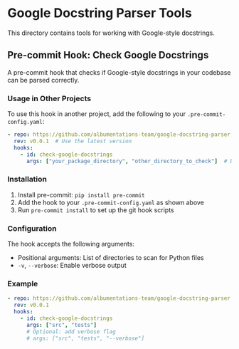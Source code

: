# Google Docstring Parser Tools

This directory contains tools for working with Google-style docstrings.

## Pre-commit Hook: Check Google Docstrings

A pre-commit hook that checks if Google-style docstrings in your codebase can be parsed correctly.

### Usage in Other Projects

To use this hook in another project, add the following to your `.pre-commit-config.yaml`:

```yaml
- repo: https://github.com/albumentations-team/google-docstring-parser
  rev: v0.0.1  # Use the latest version
  hooks:
    - id: check-google-docstrings
      args: ["your_package_directory", "other_directory_to_check"]  # Directories to check
```

### Installation

1. Install pre-commit: `pip install pre-commit`
2. Add the hook to your `.pre-commit-config.yaml` as shown above
3. Run `pre-commit install` to set up the git hook scripts

### Configuration

The hook accepts the following arguments:

- Positional arguments: List of directories to scan for Python files
- `-v`, `--verbose`: Enable verbose output

### Example

```yaml
- repo: https://github.com/albumentations-team/google-docstring-parser
  rev: v0.0.1
  hooks:
    - id: check-google-docstrings
      args: ["src", "tests"]
      # Optional: add verbose flag
      # args: ["src", "tests", "--verbose"]
```
